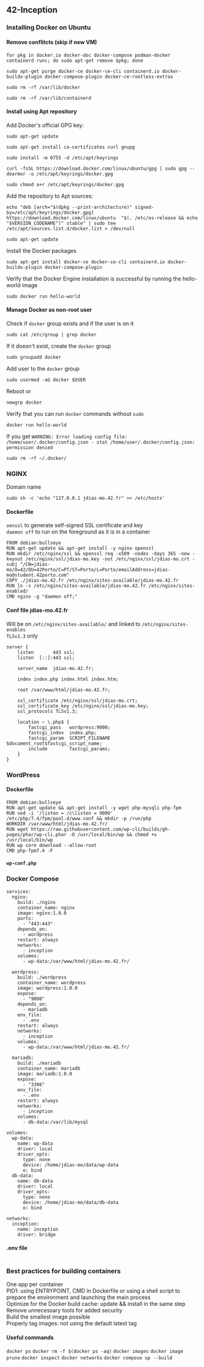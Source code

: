 ## 42-Inception
### Installing Docker on Ubuntu
#### Remove conflitcts (skip if new VM)
```
for pkg in docker.io docker-doc docker-compose podman-docker containerd runc; do sudo apt-get remove $pkg; done
```
```
sudo apt-get purge docker-ce docker-ce-cli containerd.io docker-buildx-plugin docker-compose-plugin docker-ce-rootless-extras
```
```
sudo rm -rf /var/lib/docker
```
```
sudo rm -rf /var/lib/containerd
```
#### Install using Apt repository
Add Docker's official GPG key:
```
sudo apt-get update
```
```
sudo apt-get install ca-certificates curl gnupg
```
```
sudo install -m 0755 -d /etc/apt/keyrings
```
```
curl -fsSL https://download.docker.com/linux/ubuntu/gpg | sudo gpg --dearmor -o /etc/apt/keyrings/docker.gpg
```
```
sudo chmod a+r /etc/apt/keyrings/docker.gpg
```
Add the repository to Apt sources:
```
echo "deb [arch="$(dpkg --print-architecture)" signed-by=/etc/apt/keyrings/docker.gpg] https://download.docker.com/linux/ubuntu  "$(. /etc/os-release && echo "$VERSION_CODENAME")" stable" | sudo tee /etc/apt/sources.list.d/docker.list > /dev/null
```
```
sudo apt-get update
```
Install the Docker packages
```
sudo apt-get install docker-ce docker-ce-cli containerd.io docker-buildx-plugin docker-compose-plugin
```
Verify that the Docker Engine installation is successful by running the hello-world image
```
sudo docker run hello-world
```
#### Manage Docker as non-root user
Check if ```docker``` group exists and if the user is on it
```
sudo cat /etc/group | grep docker
```
If it doesn't exist, create the ```docker``` group
```
sudo groupadd docker
```
Add user to the ```docker``` group
```
sudo usermod -aG docker $USER
```
Reboot or 
```
newgrp docker
```
Verify that you can run ```docker``` commands without ```sudo```
```
docker run hello-world
```
If you get ```WARNING: Error loading config file: /home/user/.docker/config.json -
stat /home/user/.docker/config.json: permission denied```
```
sudo rm -rf ~/.docker/
```
### NGINX
Domain name
```
sudo sh -c 'echo "127.0.0.1 jdias-mo.42.fr" >> /etc/hosts'
```
#### Dockerfile
```oenssl``` to generate self-signed SSL certificate and key<br>
```daemon off``` to run on the foreground as it is in a container
```
FROM debian:bullseye
RUN apt-get update && apt-get install -y nginx openssl
RUN mkdir /etc/nginx/ssl && openssl req -x509 -nodes -days 365 -new -keyout /etc/nginx/ssl/jdias-mo.key -out /etc/nginx/ssl/jdias-mo.crt -subj "/CN=jdias-mo/O=42/OU=42Porto/C=PT/ST=Porto/L=Porto/emailAddress=jdias-mo@student.42porto.com"
COPY ./jdias-mo.42.fr /etc/nginx/sites-available/jdias-mo.42.fr
RUN ln -s /etc/nginx/sites-available/jdias-mo.42.fr /etc/nginx/sites-enabled/
CMD nginx -g "daemon off;"                       
```
#### Conf file jdias-mo.42.fr
Will be on ```/etc/nginx/sites-available/``` and linked to ```/etc/nginx/sites-enables```<br>
```TLSv1.3``` only
```
server {
    listen       443 ssl;
    listen  [::]:443 ssl;

    server_name  jdias-mo.42.fr;

    index index.php index.html index.htm;

    root /var/www/html/jdias-mo.42.fr;

    ssl_certificate /etc/nginx/ssl/jdias-mo.crt;
    ssl_certificate_key /etc/nginx/ssl/jdias-mo.key;
    ssl_protocols TLSv1.3;

    location ~ \.php$ {
        fastcgi_pass   wordpress:9000;
        fastcgi_index  index.php;
        fastcgi_param  SCRIPT_FILENAME  $document_root$fastcgi_script_name;
        include        fastcgi_params;
    }
}
```
### WordPress
#### Dockerfile
```
FROM debian:bullseye
RUN apt-get update && apt-get install -y wget php-mysqli php-fpm
RUN sed -i '/listen = /c\listen = 9000' /etc/php/7.4/fpm/pool.d/www.conf && mkdir -p /run/php
WORKDIR /var/www/html/jdias-mo.42.fr/
RUN wget https://raw.githubusercontent.com/wp-cli/builds/gh-pages/phar/wp-cli.phar -O /usr/local/bin/wp && chmod +x /usr/local/bin/wp
RUN wp core download --allow-root
CMD php-fpm7.4 -F
```
#### ```wp-conf.php```
### Docker Compose
```
services:
  nginx:
    build: ./nginx
    container_name: nginx
    image: nginx:1.0.0
    ports:
      - "443:443"
    depends_on:
      - wordpress
    restart: always
    networks:
      - inception
    volumes:
      - wp-data:/var/www/html/jdias-mo.42.fr/

  wordpress:
    build: ./wordpress
    container_name: wordpress
    image: wordpress:1.0.0
    expose:
      - "9000"
    depends_on:
      - mariadb
    env_file:
      - .env
    restart: always
    networks:
      - inception
    volumes:
      - wp-data:/var/www/html/jdias-mo.42.fr/

  mariadb:
    build: ./mariadb
    container_name: mariadb
    image: mariadb:1.0.0
    expose:
      - "3306"
    env_file:
      - .env
    restart: always
    networks:
      - inception
    volumes:
      - db-data:/var/lib/mysql

volumes:
  wp-data:
    name: wp-data
    driver: local
    driver_opts:
      type: none
      device: /home/jdias-mo/data/wp-data
      o: bind
  db-data:
    name: db-data
    driver: local
    driver_opts:
      type: none
      device: /home/jdias-mo/data/db-data
      o: bind

networks:
  inception:
    name: inception
    driver: bridge
```
#### .env file
```

```
### Best practices for building containers
One app per container<br>
PID1: using ENTRYPOINT, CMD in Dockerfile or using a shell script to prepare the environment and launching the main process<br>
Optimize for the Docker build cache: update && install in the same step<br>
Remove unnecessary tools for added security<br>
Build the smallest image possible<br>
Properly tag images: not using the default latest tag

#### Useful commands
```docker ps```
```docker rm -f $(docker ps -aq)```
```docker images```
```docker image prune```
```docker inspect```
```docker networks```
```docker compose up --build```
